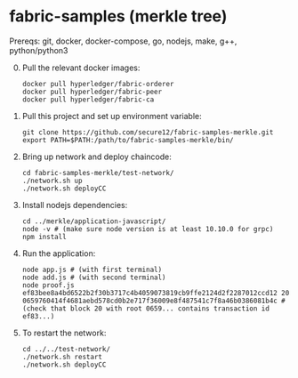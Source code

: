 # fabric-samples (merkle tree)

Prereqs: git, docker, docker-compose, go, nodejs, make, g++, python/python3

0. Pull the relevant docker images:
    ```
    docker pull hyperledger/fabric-orderer
    docker pull hyperledger/fabric-peer
    docker pull hyperledger/fabric-ca
    ```

1. Pull this project and set up environment variable:
    ```
    git clone https://github.com/secure12/fabric-samples-merkle.git
    export PATH=$PATH:/path/to/fabric-samples-merkle/bin/
    ```
2. Bring up network and deploy chaincode:
    ```
    cd fabric-samples-merkle/test-network/
    ./network.sh up
    ./network.sh deployCC
    ```
3. Install nodejs dependencies:
    ```
    cd ../merkle/application-javascript/
    node -v # (make sure node version is at least 10.10.0 for grpc)
    npm install
    ```
4. Run the application:
    ```
    node app.js # (with first terminal)
    node add.js # (with second terminal)
    node proof.js ef83bee8a4bd6522b2f30b3717c4b4059073819cb9ffe2124d2f2287012ccd12 20 0659760414f4681aebd578cd0b2e717f36009e8f487541c7f8a46b0386081b4c # (check that block 20 with root 0659... contains transaction id ef83...)
    ```
5. To restart the network:
    ```
    cd ../../test-network/
    ./network.sh restart
    ./network.sh deployCC
    ```
